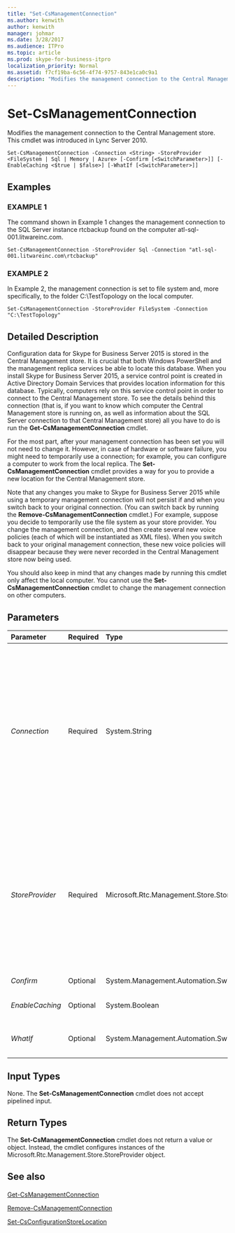 ```yaml
---
title: "Set-CsManagementConnection"
ms.author: kenwith
author: kenwith
manager: johmar
ms.date: 3/28/2017
ms.audience: ITPro
ms.topic: article
ms.prod: skype-for-business-itpro
localization_priority: Normal
ms.assetid: f7cf19ba-6c56-4f74-9757-843e1ca0c9a1
description: "Modifies the management connection to the Central Management store. This cmdlet was introduced in Lync Server 2010."
---
```


# Set-CsManagementConnection
 
Modifies the management connection to the Central Management store. This cmdlet was introduced in Lync Server 2010.
  
```
Set-CsManagementConnection -Connection <String> -StoreProvider <FileSystem | Sql | Memory | Azure> [-Confirm [<SwitchParameter>]] [-EnableCaching <$true | $false>] [-WhatIf [<SwitchParameter>]]

```

## Examples

### EXAMPLE 1

The command shown in Example 1 changes the management connection to the SQL Server instance rtcbackup found on the computer atl-sql-001.litwareinc.com.
  
```
Set-CsManagementConnection -StoreProvider Sql -Connection "atl-sql-001.litwareinc.com\rtcbackup"
```

### EXAMPLE 2

In Example 2, the management connection is set to file system and, more specifically, to the folder C:\TestTopology on the local computer.
  
```
Set-CsManagementConnection -StoreProvider FileSystem -Connection "C:\TestTopology"
```

## Detailed Description

Configuration data for Skype for Business Server 2015 is stored in the Central Management store. It is crucial that both Windows PowerShell and the management replica services be able to locate this database. When you install Skype for Business Server 2015, a service control point is created in Active Directory Domain Services that provides location information for this database. Typically, computers rely on this service control point in order to connect to the Central Management store. To see the details behind this connection (that is, if you want to know which computer the Central Management store is running on, as well as information about the SQL Server connection to that Central Management store) all you have to do is run the **Get-CsManagementConnection** cmdlet.
  
For the most part, after your management connection has been set you will not need to change it. However, in case of hardware or software failure, you might need to temporarily use a connection; for example, you can configure a computer to work from the local replica. The **Set-CsManagementConnection** cmdlet provides a way for you to provide a new location for the Central Management store.
  
Note that any changes you make to Skype for Business Server 2015 while using a temporary management connection will not persist if and when you switch back to your original connection. (You can switch back by running the **Remove-CsManagementConnection** cmdlet.) For example, suppose you decide to temporarily use the file system as your store provider. You change the management connection, and then create several new voice policies (each of which will be instantiated as XML files). When you switch back to your original management connection, these new voice policies will disappear because they were never recorded in the Central Management store now being used.
  
You should also keep in mind that any changes made by running this cmdlet only affect the local computer. You cannot use the **Set-CsManagementConnection** cmdlet to change the management connection on other computers.
  
## Parameters

|**Parameter**|**Required**|**Type**|**Description**|
|:-----|:-----|:-----|:-----|
| _Connection_ <br/> |Required  <br/> |System.String  <br/> |Location information for the SQL Server instance or the file system folder being used as the management connection.  <br/> For example, if the new management connection is to a SQL Server instance named rtcbackup on the computer atl-sql-001.litwareinc.com then use this syntax:  `-Connection "atl-sql-001.litwareinc.com\rtcbackup"`.  <br/> If you want to create a management connection to the folder C:\TestTopology then use this syntax:  `-Connection "C:\TestTopology"`. If the folder does not exist, the **Set-CsManagementConnection** cmdlet will create it. <br/> |
| _StoreProvider_ <br/> |Required  <br/> |Microsoft.Rtc.Management.Store.StoreProvider  <br/> |Indicates the type of back-end store used for configuration information. For example, to store configuration data in SQL Server, set the StoreProvider like this: -StoreProvider Sql. In general, you should not modify the StoreProvider property unless instructed to do so by Microsoft support personnel.  <br/> The following store providers are available in Skype for Business Server 2015:  <br/> Sql  <br/> FileSystem  <br/> Memory  <br/> Azure  <br/> |
| _Confirm_ <br/> |Optional  <br/> |System.Management.Automation.SwitchParameter  <br/> |Prompts you for confirmation before executing the command.  <br/> |
| _EnableCaching_ <br/> |Optional  <br/> |System.Boolean  <br/> |When set to True ($True), caching is enabled for the management connection.  <br/> |
| _WhatIf_ <br/> |Optional  <br/> |System.Management.Automation.SwitchParameter  <br/> |Describes what would happen if you executed the command without actually executing the command.  <br/> |
   
## Input Types

None. The **Set-CsManagementConnection** cmdlet does not accept pipelined input.
  
## Return Types

The **Set-CsManagementConnection** cmdlet does not return a value or object. Instead, the cmdlet configures instances of the Microsoft.Rtc.Management.Store.StoreProvider object.
  
## See also

#### 

[Get-CsManagementConnection](get-csmanagementconnection.md)
  
[Remove-CsManagementConnection](remove-csmanagementconnection.md)
  
[Set-CsConfigurationStoreLocation](set-csconfigurationstorelocation.md)

